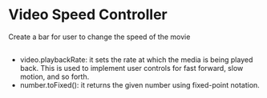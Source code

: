 # Video Speed Controller
Create a bar for user to change the speed of the movie

##
- video.playbackRate: it sets the rate at which the media is being played back. This is used to implement user controls for fast forward, 
slow motion, and so forth. 
- number.toFixed(): it returns the given number using fixed-point notation.
